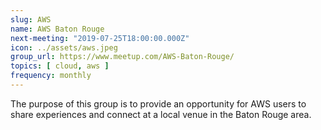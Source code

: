 ```yaml
---
slug: AWS
name: AWS Baton Rouge
next-meeting: "2019-07-25T18:00:00.000Z"
icon: ../assets/aws.jpeg
group_url: https://www.meetup.com/AWS-Baton-Rouge/
topics: [ cloud, aws ]
frequency: monthly
---
```


The purpose of this group is to provide an opportunity for AWS users to share experiences and connect at a local venue in the Baton Rouge area.